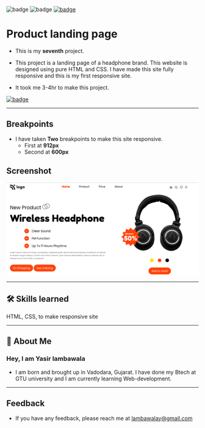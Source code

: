 ![badge](https://img.shields.io/badge/MADE%20WITH-HTML%20%26%20CSS-blue)
![badge](https://img.shields.io/badge/TIME%20TAKEN-3--4hrs-red)
[![badge](https://img.shields.io/badge/SEE%20DEMO%20-VISIT-green)](https://project7-26722.netlify.app/)

# Product landing page

- This is my **seventh** project.

- This project is a landing page of a headphone brand. This website is designed using pure HTML and CSS. I have made this site fully responsive and this is my first responsive site.

- It took me 3-4hr to make this project.

[![badge](https://img.shields.io/badge/LINK%20OF-PROJECT--7-blue)](https://project7-26722.netlify.app/)

---

## Breakpoints

- I have taken **Two** breakpoints to make this site responsive.
  - First at **912px**
  - Second at **600px**

## Screenshot

![App Screenshot](./images/project7-image.png)

---

## 🛠 Skills learned

HTML, CSS, to make responsive site

---

## 🚀 About Me

### Hey, I am Yasir lambawala

- I am born and brought up in Vadodara, Gujarat. I have done my Btech at GTU university and I am currently learning Web-development.

---

## Feedback

- If you have any feedback, please reach me at lambawalay@gmail.com
